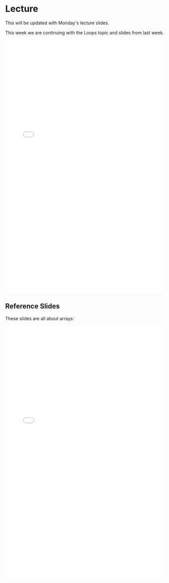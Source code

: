 # Lecture

This will be updated with Monday's lecture slides.

This week we are continuing with the Loops topic and slides from last week.

<iframe src="../../2021-03-01 - Lecture 7A.pdf" width="100%" height="800px" frameBorder="0"> </iframe>

## Reference Slides

These slides are all about arrays:

<iframe src="../../2021-03-01 - Lecture 7B.pdf" width="100%" height="800px" frameBorder="0"> </iframe>
